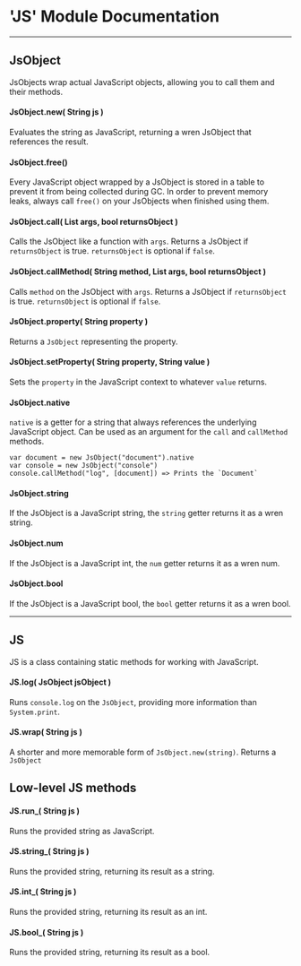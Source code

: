 # 'JS' Module Documentation

---

## JsObject
JsObjects wrap actual JavaScript objects, allowing you to call them and their methods.

#### JsObject.new( String js )
Evaluates the string as JavaScript, returning a wren JsObject that references the result.

#### JsObject.free()
Every JavaScript object wrapped by a JsObject is stored in a table to prevent it from being collected during GC. In order to prevent memory leaks, always call `free()` on your JsObjects when finished using them.

#### JsObject.call( List args, bool returnsObject )

Calls the JsObject like a function with `args`. Returns a JsObject if `returnsObject` is true. `returnsObject` is optional if `false`.

#### JsObject.callMethod( String method, List args, bool returnsObject )
Calls `method` on the JsObject with `args`. Returns a JsObject if `returnsObject` is true. `returnsObject` is optional if `false`.

#### JsObject.property( String property )
Returns a `JsObject` representing the property.

#### JsObject.setProperty( String property, String value )
Sets the `property` in the JavaScript context to whatever `value` returns.

#### JsObject.native
`native` is a getter for a string that always references the underlying JavaScript object.
Can be used as an argument for the `call` and `callMethod` methods.

    var document = new JsObject("document").native
    var console = new JsObject("console")
    console.callMethod("log", [document]) => Prints the `Document`

#### JsObject.string
If the JsObject is a JavaScript string, the `string` getter returns it as a wren string.

#### JsObject.num
If the JsObject is a JavaScript int, the `num` getter returns it as a wren num.

#### JsObject.bool
If the JsObject is a JavaScript bool, the `bool` getter returns it as a wren bool.

---

## JS
JS is a class containing static methods for working with JavaScript.

#### JS.log( JsObject jsObject )
Runs `console.log` on the `JsObject`, providing more information than `System.print`.

#### JS.wrap( String js )
A shorter and more memorable form of `JsObject.new(string)`.
Returns a `JsObject`

## Low-level JS methods


#### JS.run_( String js )
Runs the provided string as JavaScript.

#### JS.string_( String js )
Runs the provided string, returning its result as a string.

#### JS.int_( String js )
Runs the provided string, returning its result as an int.

#### JS.bool_( String js )
Runs the provided string, returning its result as a bool.
